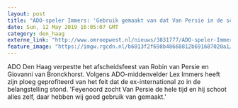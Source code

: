 ```yaml
---
layout: post
title: "ADO-speler Immers: 'Gebruik gemaakt van dat Van Persie in de schijnwerpers stond'"
date: Sun, 12 May 2019 16:05:07 GMT
category: den_haag
externe_link: "http://www.omroepwest.nl/nieuws/3831777/ADO-speler-Immers-Gebruik-gemaakt-van-dat-Van-Persie-in-de-schijnwerpers-stond"
feature_image: "https://imgw.rgcdn.nl/b6013f2f698b48668812b691687020a1/opener/3831778.jpg"
---
```


ADO Den Haag verpestte het afscheidsfeest van Robin van Persie en Giovanni van Bronckhorst. Volgens ADO-middenvelder Lex Immers heeft zijn ploeg geprofiteerd van het feit dat de ex-international zo in de belangstelling stond. 'Feyenoord zocht Van Persie de hele tijd en hij schoot alles zelf, daar hebben wij goed gebruik van gemaakt.'
